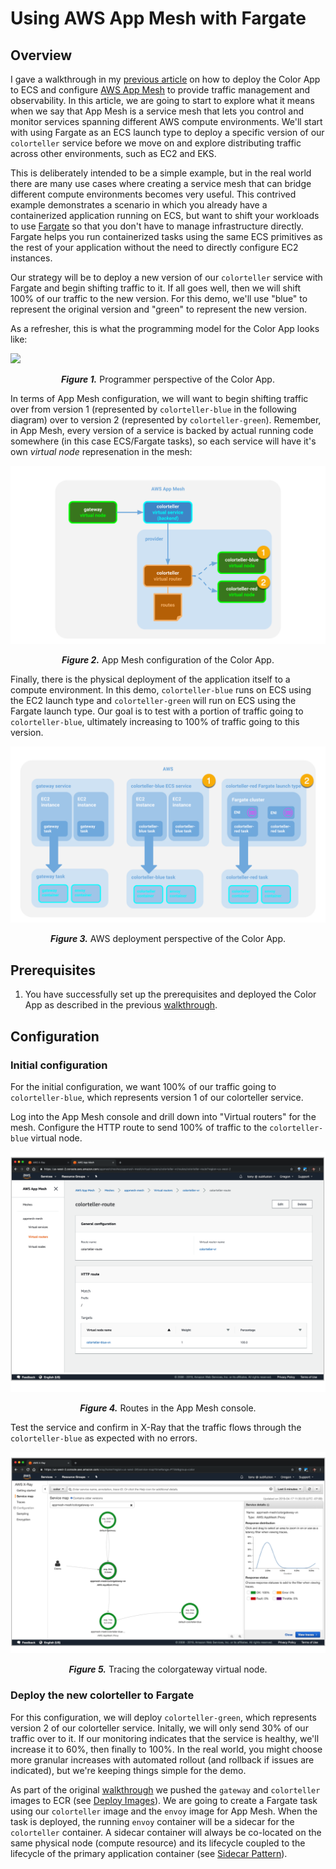 # Using AWS App Mesh with Fargate

## Overview

I gave a walkthrough in my [previous article] on how to deploy the Color App to ECS and configure [AWS App Mesh] to provide traffic management and observability. In this article, we are going to start to explore what it means when we say that App Mesh is a service mesh that lets you control and monitor services spanning different AWS compute environments. We'll start with using Fargate as an ECS launch type to deploy a specific version of our `colorteller` service before we move on and explore distributing traffic across other environments, such as EC2 and EKS.

This is deliberately intended to be a simple example, but in the real world there are many use cases where creating a service mesh that can bridge different compute environments becomes very useful. This contrived example demonstrates a scenario in which you already have a containerized application running on ECS, but want to shift your workloads to use [Fargate] so that you don't have to manage infrastructure directly. Fargate helps you run containerized tasks using the same ECS primitives as the rest of your application without the need to directly configure EC2 instances.

Our strategy will be to deploy a new version of our `colorteller` service with Fargate and begin shifting traffic to it. If all goes well, then we will shift 100% of our traffic to the new version. For this demo, we'll use "blue" to represent the original version and "green" to represent the new version.

As a refresher, this is what the programming model for the Color App looks like:

![](appmesh-color-app-demo-1.png)
<p align="center"><b><i>Figure 1.</i></b> Programmer perspective of the Color App.</p>

In terms of App Mesh configuration, we will want to begin shifting traffic over from version 1 (represented by `colorteller-blue` in the following diagram) over to version 2 (represented by `colorteller-green`). Remember, in App Mesh, every version of a service is backed by actual running code somewhere (in this case ECS/Fargate tasks), so each service will have it's own *virtual node* represenation in the mesh:

![](appmesh-color-app-demo-2-2.png)
<p align="center"><b><i>Figure 2.</i></b> App Mesh configuration of the Color App.</p>

Finally, there is the physical deployment of the application itself to a compute environment. In this demo, `colorteller-blue` runs on ECS using the EC2 launch type and `colorteller-green` will run on ECS using the Fargate launch type. Our goal is to test with a portion of traffic going to `colorteller-blue`, ultimately increasing to 100% of traffic going to this version.

![](appmesh-color-app-demo-3-2.png)
<p align="center"><b><i>Figure 3.</i></b> AWS deployment perspective of the Color App.</p>

## Prerequisites

1. You have successfully set up the prerequisites and deployed the Color App as described in the previous [walkthrough].

## Configuration

### Initial configuration

For the initial configuration, we want 100% of our traffic going to `colorteller-blue`, which represents version 1 of our colorteller service.

Log into the App Mesh console and drill down into "Virtual routers" for the mesh. Configure the HTTP route to send 100% of traffic to the `colorteller-blue` virtual node.

![](../appmesh-colorteller-route-1.png)
<p align="center"><b><i>Figure 4.</i></b> Routes in the App Mesh console.</p>

Test the service and confirm in X-Ray that the traffic flows through the `colorteller-blue` as expected with no errors.

![](../appmesh-xray-tracing-1.png)
<p align="center"><b><i>Figure 5.</i></b> Tracing the colorgateway virtual node.</p>

### Deploy the new colorteller to Fargate

For this configuration, we will deploy `colorteller-green`, which represents version 2 of our colorteller service. Initally, we will only send 30% of our traffic over to it. If our monitoring indicates that the service is healthy, we'll increase it to 60%, then finally to 100%. In the real world, you might choose more granular increases with automated rollout (and rollback if issues are indicated), but we're keeping things simple for the demo.

As part of the original [walkthrough] we pushed the `gateway` and `colorteller` images to ECR (see [Deploy Images]). We are going to create a Fargate task using our `colorteller` image and the `envoy` image for App Mesh. When the task is deployed, the running `envoy` container will be a sidecar for the `colorteller` container. A sidecar container will always be co-located on the same physical node (compute resource) and its lifecycle coupled to the lifecycle of the primary application container (see [Sidecar Pattern]).






















[A/B testing]: https://en.wikipedia.org/wiki/A/B_testing
[previous article]: ../walkthrough.md
[AWS App Mesh]: https://aws.amazon.com/app-mesh/
[Deploy Images]: https://medium.com/p/de3452846e9d#0d56
[Fargate]: https://aws.amazon.com/fargate/
[Sidecar Pattern]: https://www.oreilly.com/library/view/designing-distributed-systems/9781491983638/ch02.html
[walkthrough]: ../walkthrough.md
[walkthrough prerequisites]: https://medium.com/containers-on-aws/aws-app-mesh-walkthrough-deploy-the-color-app-on-amazon-ecs-de3452846e9d#42cf
